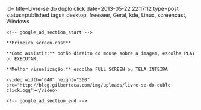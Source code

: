 id=
title=Livre-se do duplo click
date=2013-05-22 22:17:12
type=post
status=published
tags= desktop, freeseer, Geral, kde, Linux, screencast, Windows
~~~~~~
<!-- google_ad_section_start -->

**Primeiro screen-cast**

**Como assistir:** botão direito do mouse sobre a imagem, escolha PLAY ou EXECUTAR. 

**Melhor visualização:** escolha FULL SCREEN ou TELA INTEIRA

<video width="640" height="360" src="http://blog.gilbertoca.com/img/uploads/livre-se-do-duble-click.ogg"></video>

<!-- google_ad_section_end -->